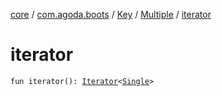 [core](../../../index.md) / [com.agoda.boots](../../index.md) / [Key](../index.md) / [Multiple](index.md) / [iterator](./iterator.md)

# iterator

`fun iterator(): `[`Iterator`](https://kotlinlang.org/api/latest/jvm/stdlib/kotlin.collections/-iterator/index.html)`<`[`Single`](../-single/index.md)`>`